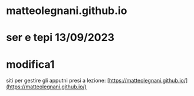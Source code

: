 # matteolegnani.github.io
# ser e tepi 13/09/2023
# modifica1
siti per gestire gli apputni presi a lezione: [https://matteolegnani.github.io/](https://matteolegnani.github.io/)